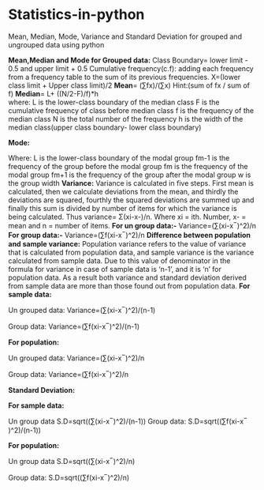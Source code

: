 # Statistics-in-python
Mean, Median, Mode, Variance and Standard Deviation for grouped and ungrouped data using python

 
**Mean,Median and Mode for Grouped data:**
Class Boundary= lower limit - 0.5 and upper limit + 0.5
Cumulative frequency(c.f): adding each frequency from a frequency table to the sum of its previous frequencies.
X=(lower class limit + Upper class limit)/2
**Mean**= (∑fx)/(∑x)      Hint:(sum of fx / sum of f)
**Median**=  L+ ((N/2-F)/f)*h   
where:
	L is the lower-class boundary of the median class
	F is the cumulative frequency of class before median class
	f is the frequency of the median class
	N is the total number of the frequency
	h is the width of the median class(upper class boundary- lower class boundary)
  
**Mode:**
 
Where:
	L is the lower-class boundary of the modal group
	fm-1 is the frequency of the group before the modal group
	fm is the frequency of the modal group
	fm+1 is the frequency of the group after the modal group
	w is the group width
**Variance:**
Variance is calculated in five steps. First mean is calculated, then we calculate deviations from the mean, and thirdly the deviations are squared, fourthly the squared deviations are summed up and finally this sum is divided by number of items for which the variance is being calculated. Thus variance= Σ(xi-x-)/n. Where xi = ith. Number, x- = mean and n = number of items.
**For un group data:-**
Variance=(∑(xi-x ̅ )^2)/n
**For group data:-**
Variance=(∑f(xi-x ̅ )^2)/n
**Difference between population and sample variance:**
Population variance refers to the value of variance that is calculated from population data, and sample variance is the variance calculated from sample data. Due to this value of denominator in the formula for variance in case of sample data is ‘n-1’, and it is ‘n’ for population data. As a result both variance and standard deviation derived from sample data are more than those found out from population data.
**For sample data:**

Un grouped data:
Variance=(∑(xi-x ̅ )^2)/(n-1)

Group data:
Variance=(∑f(xi-x ̅ )^2)/(n-1)

**For population:**

Un grouped data:
Variance=(∑(xi-x ̅ )^2)/n

Group data:
Variance=(∑f(xi-x ̅ )^2)/n

**Standard Deviation:**

**For sample data:**

Un group data
S.D=sqrt((∑(xi-x ̅ )^2)/(n-1))
Group data:
S.D=sqrt((∑f(xi-x ̅ )^2)/(n-1))

**For population:**

Un group data
S.D=sqrt((∑(xi-x ̅ )^2)/n)

Group data:
S.D=sqrt((∑f(xi-x ̅ )^2)/n)

